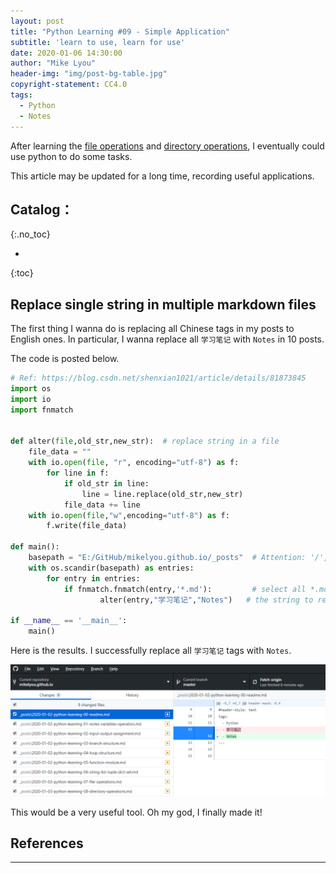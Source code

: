 ```yaml
---
layout: post
title: "Python Learning #09 - Simple Application"
subtitle: 'learn to use, learn for use'
date: 2020-01-06 14:30:00
author: "Mike Lyou"
header-img: "img/post-bg-table.jpg"
copyright-statement: CC4.0
tags:
  - Python
  - Notes
---
```


After learning the [file operations](https://blog.mikelyou.com/2020/01/03/python-learning-07-file-operations/) and [directory operations](https://blog.mikelyou.com/2020/01/03/python-learning-08-directory-operations/), I eventually could use python to do some tasks.

<!-- more -->

This article may be updated for a long time, recording useful applications.


## Catalog：
{:.no_toc}

*  
{:toc}

## Replace single string in multiple markdown files

The first thing I wanna do is replacing all Chinese tags in my posts to English ones. In particular, I wanna replace all `学习笔记` with `Notes` in 10 posts.

The code is posted below.

```python
# Ref: https://blog.csdn.net/shenxian1021/article/details/81873845
import os
import io
import fnmatch


def alter(file,old_str,new_str):  # replace string in a file
    file_data = ""
    with io.open(file, "r", encoding="utf-8") as f:
        for line in f:
            if old_str in line:
                line = line.replace(old_str,new_str)
            file_data += line
    with io.open(file,"w",encoding="utf-8") as f:
        f.write(file_data)

def main():
    basepath = "E:/GitHub/mikelyou.github.io/_posts"  # Attention: '/', not '\'
    with os.scandir(basepath) as entries:
        for entry in entries:
            if fnmatch.fnmatch(entry,'*.md'):         # select all *.md files
                    alter(entry,"学习笔记","Notes")   # the string to replace

if __name__ == '__main__':
    main()
```

Here is the results. I successfully replace all `学习笔记` tags with `Notes`.

![](/img/in-post/post-python-replace-strings.png)

This would be a very useful tool. Oh my god, I finally made it!


## References

------------
